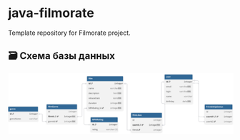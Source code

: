 # java-filmorate
Template repository for Filmorate project.

## 🗃️ Схема базы данных

![Схема БД](schema.svg)
